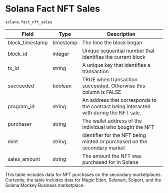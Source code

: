 # Solana Fact NFT Sales

`solana.fact_nft_sales`

| Field            | Type      | Description                                                                             |
| ---------------- | --------- | --------------------------------------------------------------------------------------- |
| block\_timestamp | timestamp | The time the block began                                                                |
| block\_id        | integer   | Unique sequential number that identifies the current block                              |
| tx\_id           | string    | A unique key that identifies a transaction                                              |
| succeeded        | boolean   | TRUE when transaction succeeded. Otherwise this column is FALSE                         |
| program\_id      | string    | An address that corresponds to the contract being interacted with during the NFT sale.  |
| purchaser        | string    | The wallet address of the individual who bought the NFT                                 |
| mint             | string    | Identifier for the NFT being minted or purchased on the secondary market                |
| sales\_amount    | string    | The amount the NFT was purchased for in Solana                                          |

This table includes data for NFT purchases on the secondary marketplaces. Currently, the table includes data for Magic Eden, Solanart, Solport, and the Solana Monkey Business marketplace.&#x20;
